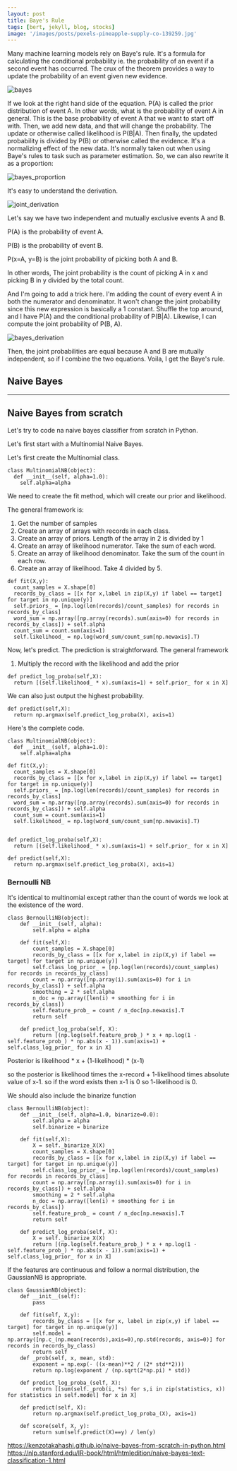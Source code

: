 ```yaml
---
layout: post
title: Baye's Rule
tags: [bert, jekyll, blog, stocks]
image: '/images/posts/pexels-pineapple-supply-co-139259.jpg'
---
```


Many machine learning models rely on Baye's rule. It's a formula for calculating the conditional probability ie. the probability of an event if a second event has occurred. The crux of the theorem provides a way to update the probability of an event given new evidence.

![bayes](/images/posts/bayes.png)

If we look at the right hand side of the equation. P(A) is called the prior distribution of event A. In other words, what is the probability of event A in general. This is the base probability of event A that we want to start off with. Then, we add new data, and that will change the probability. The update or otherwise called likelihood is P(B\|A). Then finally, the updated probability is divided by P(B) or otherwise called the evidence. It's a normalizing effect of the new data. It's normally taken out when using Baye's rules to task such as parameter estimation. So, we can also rewrite it as a proportion:

![bayes_proportion](/images/posts/bayes_proportion.png)

It's easy to understand the derivation.

![joint_derivation](/images/posts/joint_derivation.png)

Let's say we have two independent and mutually exclusive events A and B.

P(A) is the probability of event A.

P(B) is the probability of event B.

P(x=A, y=B) is the joint probability of picking both A and B.

In other words, The joint probability is the count of picking A in x and picking B in y divided by the total count.

And I'm going to add a trick here. I'm adding the count of every event A in both the numerator and denominator. It won't change the joint probability since this new expression is basically a 1 constant. Shuffle the top around, and I have P(A) and the conditional probability of P(B\|A). Likewise, I can compute the joint probability of P(B, A).

![bayes_derivation](/images/posts/bayes_derivation.png)

Then, the joint probabilities are equal because A and B are mutually independent, so if I combine the two equations. Voila, I get the Baye's rule.


## Naive Bayes

---


## Naive Bayes from scratch


Let's try to code na naive bayes classifier from scratch in Python.

Let's first start with a Multinomial Naive Bayes.

Let's first create the Multinomial class.

```
class MultinomialNB(object):
  def __init__(self, alpha=1.0):
    self.alpha=alpha

```


We need to create the fit method, which will create our
prior and likelihood.

The general framework is:
1. Get the number of samples
2. Create an array of arrays with records in each class.
3. Create an array of priors. Length of the array in 2 is divided by 1
4. Create an array of likelihood numerator. Take the sum of each word.
5. Create an array of likelihood denominator. Take the sum of the count in each row.
6. Create an array of likelihood. Take 4 divided by 5.


```
def fit(X,y):
  count_samples = X.shape[0]
  records_by_class = [[x for x,label in zip(X,y) if label == target] for target in np.unique(y)]
  self.priors_ = [np.log(len(records)/count_samples) for records in records_by_class]
  word_sum = np.array([np.array(records).sum(axis=0) for records in records_by_class]) + self.alpha
  count_sum = count.sum(axis=1)
  self.likelihood_ = np.log(word_sum/count_sum[np.newaxis].T)
```


Now, let's predict. The prediction is straightforward.
The general framework
1. Multiply the record with the likelihood and add the prior

```
def predict_log_proba(self,X):
  return [(self.likelihood_ * x).sum(axis=1) + self.prior_ for x in X]
```

We can also just output the highest probability.

```
def predict(self,X):
  return np.argmax(self.predict_log_proba(X), axis=1)
```

Here's the complete code.

```
class MultinomialNB(object):
  def __init__(self, alpha=1.0):
    self.alpha=alpha

def fit(X,y):
  count_samples = X.shape[0]
  records_by_class = [[x for x,label in zip(X,y) if label == target] for target in np.unique(y)]
  self.priors_ = [np.log(len(records)/count_samples) for records in records_by_class]
  word_sum = np.array([np.array(records).sum(axis=0) for records in records_by_class]) + self.alpha
  count_sum = count.sum(axis=1)
  self.likelihood_ = np.log(word_sum/count_sum[np.newaxis].T)


def predict_log_proba(self,X):
  return [(self.likelihood_ * x).sum(axis=1) + self.prior_ for x in X]

def predict(self,X):
  return np.argmax(self.predict_log_proba(X), axis=1)

```



### Bernoulli NB

It's identical to multinomial except rather than the count of words
we look at the existence of the word.

```
class BernoulliNB(object):
	def __init__(self, alpha):
		self.alpha = alpha

	def fit(self,X):
		count_samples = X.shape[0]
		records_by_class = [[x for x,label in zip(X,y) if label == target] for target in np.unique(y)]
		self.class_log_prior_ = [np.log(len(records)/count_samples) for records in records_by_class]
		count = np.array([np.array(i).sum(axis=0) for i in records_by_class]) + self.alpha
		smoothing = 2 * self.alpha
		n_doc = np.array([len(i) + smoothing for i in records_by_class])
		self.feature_prob_ = count / n_doc[np.newaxis].T
		return self

	def predict_log_proba(self, X):
		return [(np.log(self.feature_prob_) * x + np.log(1 - self.feature_prob_) * np.abs(x - 1)).sum(axis=1) + self.class_log_prior_ for x in X]

```


Posterior is likelihood * x + (1-likelihood) * (x-1)

so the posterior is likelihood times the x-record + 1-likelihood times absolute value of x-1. so
if the word exists then x-1 is 0 so 1-likelihood is 0.


We should also include the binarize function
```
class BernoulliNB(object):
	def __init__(self, alpha=1.0, binarize=0.0):
		self.alpha = alpha
		self.binarize = binarize

	def fit(self,X):
		X = self._binarize_X(X)
		count_samples = X.shape[0]
		records_by_class = [[x for x,label in zip(X,y) if label == target] for target in np.unique(y)]
		self.class_log_prior_ = [np.log(len(records)/count_samples) for records in records_by_class]
		count = np.array([np.array(i).sum(axis=0) for i in records_by_class]) + self.alpha
		smoothing = 2 * self.alpha
		n_doc = np.array([len(i) + smoothing for i in records_by_class])
		self.feature_prob_ = count / n_doc[np.newaxis].T
		return self

	def predict_log_proba(self, X):
		X = self._binarize_X(X)
		return [(np.log(self.feature_prob_) * x + np.log(1 - self.feature_prob_) * np.abs(x - 1)).sum(axis=1) + self.class_log_prior_ for x in X]
```


If the features are continuous and follow a normal distribution, the
GaussianNB is appropriate.


```
class GaussianNB(object):
	def __init__(self):
		pass

	def fit(self, X,y):
		records_by_class = [[x for x, label in zip(x,y) if label == target] for target in np.unique(y)]
		self.model = np.array([np.c_(np.mean(records),axis=0),np.std(records, axis=0)] for records in records_by_class)
		return self
	def _prob(self, x, mean, std):
		exponent = np.exp(- ((x-mean)**2 / (2* std**2)))
		return np.log(exponent / (np.sqrt(2*np.pi) * std))

	def predict_log_proba_(self, X):
		return [[sum(self._prob(i, *s) for s,i in zip(statistics, x)) for statistics in self.model] for x in X]

	def predict(self, X):
		return np.argmax(self.predict_log_proba_(X), axis=1)

	def score(self, X, y):
		return sum(self.predict(X)==y) / len(y)

```

https://kenzotakahashi.github.io/naive-bayes-from-scratch-in-python.html
https://nlp.stanford.edu/IR-book/html/htmledition/naive-bayes-text-classification-1.html